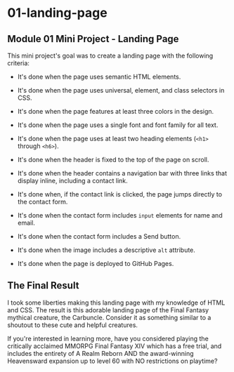 # 01-landing-page

## Module 01 Mini Project - Landing Page
This mini project's goal was to create a landing page with the following criteria:

* It's done when the page uses semantic HTML elements.

* It's done when the page uses universal, element, and class selectors in CSS.

* It's done when the page features at least three colors in the design.

* It's done when the page uses a single font and font family for all text.

* It's done when the page uses at least two heading elements (`<h1>` through `<h6>`).

* It's done when the header is fixed to the top of the page on scroll.

* It's done when the header contains a navigation bar with three links that display inline, including a contact link.

* It's done when, if the contact link is clicked, the page jumps directly to the contact form.

* It's done when the contact form includes `input` elements for name and email.

* It's done when the contact form includes a Send button.

* It's done when the image includes a descriptive `alt` attribute.

* It's done when the page is deployed to GitHub Pages.

## The Final Result

I took some liberties making this landing page with my knowledge of HTML and CSS. The result is this adorable landing page of the Final Fantasy mythical creature, the Carbuncle. Consider it as something similar to a shoutout to these cute and helpful creatures. 

If you're interested in learning more, have you considered playing the critically acclaimed MMORPG Final Fantasy XIV which has a free trial, and includes the entirety of A Realm Reborn AND the award-winning Heavensward expansion up to level 60 with NO restrictions on playtime?
